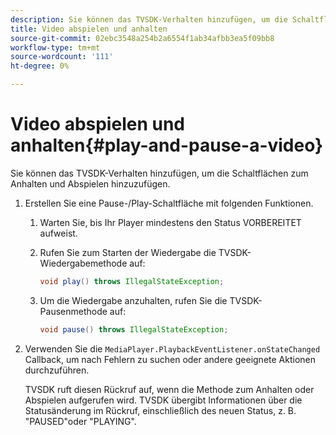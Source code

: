 ```yaml
---
description: Sie können das TVSDK-Verhalten hinzufügen, um die Schaltflächen zum Anhalten und Abspielen hinzuzufügen.
title: Video abspielen und anhalten
source-git-commit: 02ebc3548a254b2a6554f1ab34afbb3ea5f09bb8
workflow-type: tm+mt
source-wordcount: '111'
ht-degree: 0%

---
```


# Video abspielen und anhalten{#play-and-pause-a-video}

Sie können das TVSDK-Verhalten hinzufügen, um die Schaltflächen zum Anhalten und Abspielen hinzuzufügen.

1. Erstellen Sie eine Pause-/Play-Schaltfläche mit folgenden Funktionen.
   1. Warten Sie, bis Ihr Player mindestens den Status VORBEREITET aufweist.
   1. Rufen Sie zum Starten der Wiedergabe die TVSDK-Wiedergabemethode auf:

      ```java
      void play() throws IllegalStateException;
      ```

   1. Um die Wiedergabe anzuhalten, rufen Sie die TVSDK-Pausenmethode auf:

      ```java
      void pause() throws IllegalStateException;
      ```

1. Verwenden Sie die `MediaPlayer.PlaybackEventListener.onStateChanged` Callback, um nach Fehlern zu suchen oder andere geeignete Aktionen durchzuführen.

   TVSDK ruft diesen Rückruf auf, wenn die Methode zum Anhalten oder Abspielen aufgerufen wird. TVSDK übergibt Informationen über die Statusänderung im Rückruf, einschließlich des neuen Status, z. B. &quot;PAUSED&quot;oder &quot;PLAYING&quot;.
